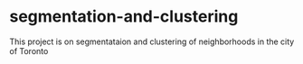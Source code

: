 # segmentation-and-clustering


This project is on segmentataion and clustering of neighborhoods in the city of Toronto

